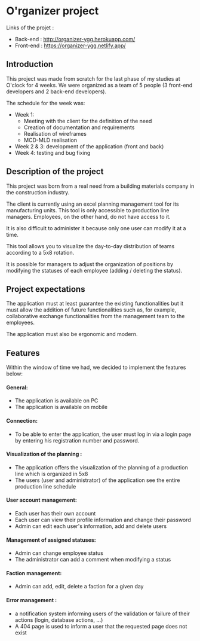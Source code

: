 # O'rganizer project

Links of the projet :

-   Back-end : http://organizer-ygg.herokuapp.com/
-   Front-end : https://organizer-ygg.netlify.app/

## Introduction

This project was made from scratch for the last phase of my studies at O'clock for 4 weeks.
We were organized as a team of 5 people (3 front-end developers and 2 back-end developers).

The schedule for the week was:

-   Week 1:
    -   Meeting with the client for the definition of the need
    -   Creation of documentation and requirements
    -   Realisation of wireframes
    -   MCD-MLD realisation
-   Week 2 & 3: development of the application (front and back)
-   Week 4: testing and bug fixing

## Description of the project

This project was born from a real need from a building materials company in the construction industry.

The client is currently using an excel planning management tool for its manufacturing units.
This tool is only accessible to production line managers.
Employees, on the other hand, do not have access to it.

It is also difficult to administer it because only one user can modify it at a time.

This tool allows you to visualize the day-to-day distribution of teams according to a 5x8 rotation.

It is possible for managers to adjust the organization of positions by modifying the statuses of each employee (adding / deleting the status).

## Project expectations

The application must at least guarantee the existing functionalities but it must allow the addition of future functionalities such as, for example, collaborative exchange functionalities from the management team to the employees.

The application must also be ergonomic and modern.

## Features

Within the window of time we had, we decided to implement the features below:

#### General:

-   The application is available on PC
-   The application is available on mobile

#### Connection:

-   To be able to enter the application, the user must log in via a login page by entering his registration number and password.

#### Visualization of the planning :

-   The application offers the visualization of the planning of a production line which is organized in 5x8
-   The users (user and administrator) of the application see the entire production line schedule

#### User account management:

-   Each user has their own account
-   Each user can view their profile information and change their password
-   Admin can edit each user's information, add and delete users

#### Management of assigned statuses:

-   Admin can change employee status
-   The administrator can add a comment when modifying a status

#### Faction management:

-   Admin can add, edit, delete a faction for a given day

#### Error management :

-   a notification system informing users of the validation or failure of their actions (login, database actions, ...)
-   A 404 page is used to inform a user that the requested page does not exist
